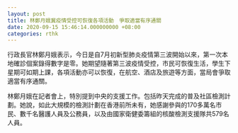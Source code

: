 ```yaml
---
layout: post
title: 林鄭月娥冀疫情受控可恢復各項活動　爭取適當有序通關
date: 2020-09-15 15:46:14.000000000 +08:00
categories: rthk
---
```


行政長官林鄭月娥表示，今日是自7月初新型肺炎疫情第三波開始以來，第一次本地確診個案錄得數字是零。她期望隨著第三波疫情受控，市民可恢復生活，學生下星期可如期上課，各項活動亦可以恢復，在航空、酒店及旅遊等方面，當局會爭取適當有序通關。

林鄭月娥在記者會上，特別提到中央的支援工作。包括昨天完成的普及社區檢測計劃。她說，如此大規模的檢測計劃在香港前所未有，她感謝參與的170多萬名市民、數千名醫護人員及公務員，以及由國家衛健委籌組的核酸檢測支援隊共579名人員。
